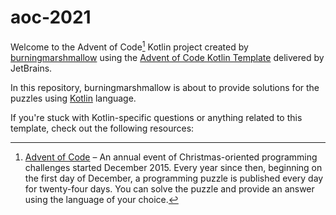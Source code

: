 # aoc-2021

Welcome to the Advent of Code[^aoc] Kotlin project created by [burningmarshmallow][github] using the [Advent of Code Kotlin Template][template] delivered by JetBrains.

In this repository, burningmarshmallow is about to provide solutions for the puzzles using [Kotlin][kotlin] language.

If you're stuck with Kotlin-specific questions or anything related to this template, check out the following resources:

[^aoc]:
    [Advent of Code][aoc] – An annual event of Christmas-oriented programming challenges started December 2015.
    Every year since then, beginning on the first day of December, a programming puzzle is published every day for twenty-four days.
    You can solve the puzzle and provide an answer using the language of your choice.

[aoc]: https://adventofcode.com
[docs]: https://kotlinlang.org/docs/home.html
[github]: https://github.com/burningmarshmallow
[issues]: https://github.com/kotlin-hands-on/advent-of-code-kotlin-template/issues
[kotlin]: https://kotlinlang.org
[slack]: https://surveys.jetbrains.com/s3/kotlin-slack-sign-up
[template]: https://github.com/kotlin-hands-on/advent-of-code-kotlin-template
